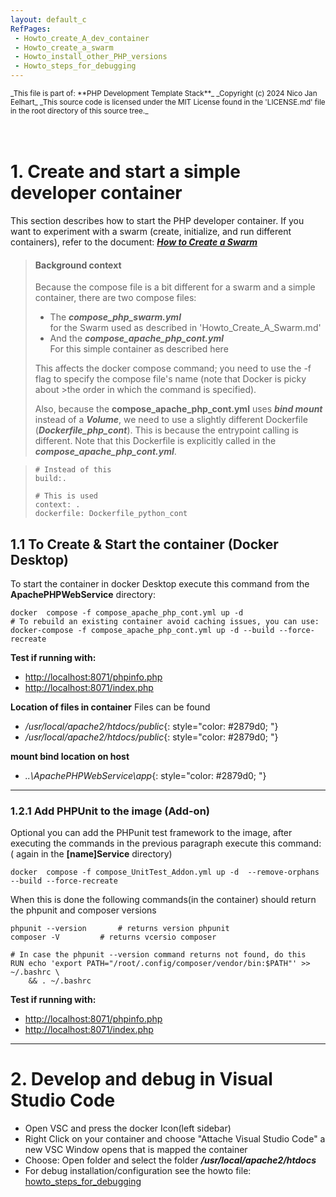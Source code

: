 ```yaml
---
layout: default_c
RefPages:
 - Howto_create_A_dev_container
 - Howto_create_a_swarm
 - Howto_install_other_PHP_versions
 - Howto_steps_for_debugging
--- 
```



<small>
_This file is part of: **PHP Development Template Stack**_
_Copyright (c) 2024 Nico Jan Eelhart_
_This source code is licensed under the MIT License found in the  'LICENSE.md' file in the root directory of this source tree._
</small>
<br><br><br>

# 1. Create and start a simple developer container
This section describes how to start the PHP developer container. If you want to experiment with a swarm (create, initialize, and run different containers), refer to the document: [***How to Create a Swarm***](Howto_Create_A_Swarm)


> #### Background context
>Because the compose file is a bit different for a swarm and a simple container, there are two compose files:
>- The ***compose_php_swarm.yml***	<br>for the Swarm used as described in 'Howto_Create_A_Swarm.md'
>- And the ***compose_apache_php_cont.yml*** <br>For this simple container as described here
>
>This affects the docker compose command; you need to use the -f flag to specify the compose file's name (note that Docker is picky about >the order in which the command is specified).
>
>
>Also, because the **compose_apache_php_cont.yml** uses ***bind mount*** instead of a ***Volume***, we need to use a slightly different Dockerfile (***Dockerfile_php_cont***). This is because the entrypoint calling is different. Note that this Dockerfile is explicitly called in the ***compose_apache_php_cont.yml***.
>

>
> ```
> # Instead of this
> build:.
>
> # This is used
> context: .
> dockerfile: Dockerfile_python_cont	    
>```

 
## 1.1 To Create & Start the container (Docker Desktop)
To start the container in docker Desktop execute this command from the **ApachePHPWebService**  directory:  
```
docker  compose -f compose_apache_php_cont.yml up -d
# To rebuild an existing container avoid caching issues, you can use:
docker-compose -f compose_apache_php_cont.yml up -d --build --force-recreate
```

**Test if running with:**
-	[http://localhost:8071/phpinfo.php](http://localhost:8071/phpinfo.php)
-	[http://localhost:8071/index.php](http://localhost:8071/index.php) 

**Location of files in container**
Files can be found
- */usr/local/apache2/htdocs/public*{: style="color: #2879d0; "}
- */usr/local/apache2/htdocs/public*{: style="color: #2879d0; "}

**mount bind location on host**
- *..\ApachePHPWebService\app*{: style="color: #2879d0; "}

----

### 1.2.1 Add PHPUnit to the image (Add-on)
Optional you can add the PHPunit test framework to the image, after executing the commands in the previous paragraph execute  this command: ( again in the **[name]Service**  directory)  
```                                       
docker  compose -f compose_UnitTest_Addon.yml up -d  --remove-orphans --build --force-recreate
```


When this is done the following commands(in the container) should return the phpunit and composer versions 

```
phpunit --version		# returns version phpunit
composer -V			# returns vcersio composer
``` 

```
# In case the phpunit --version command returns not found, do this
RUN echo 'export PATH="/root/.config/composer/vendor/bin:$PATH"' >> ~/.bashrc \
    && . ~/.bashrc
```

**Test if running with:**
-	[http://localhost:8071/phpinfo.php](http://localhost:8071/phpinfo.php)
-	[http://localhost:8071/index.php](http://localhost:8071/index.php) 

----

# 2. Develop and debug in Visual Studio Code
- Open VSC and press the docker Icon(left sidebar)
- Right Click on your container and choose "Attache Visual Studio Code" a new VSC Window opens that is mapped the container
- Choose: Open folder and select the folder ***/usr/local/apache2/htdocs***
- For debug installation/configuration see the howto file: [howto_steps_for_debugging](howto_steps_for_debugging)
